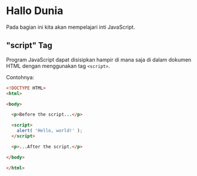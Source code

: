 # Hallo Dunia

Pada bagian ini kita akan mempelajari inti JavaScript.

## "script" Tag

Program JavaScript dapat disisipkan hampir di mana saja di dalam dokumen HTML dengan menggunakan tag ``<script>``.

Contohnya:

```html
<!DOCTYPE HTML>
<html>

<body>

  <p>Before the script...</p>

  <script>
    alert( 'Hello, world!' );
  </script>

  <p>...After the script.</p>

</body>

</html>
```
